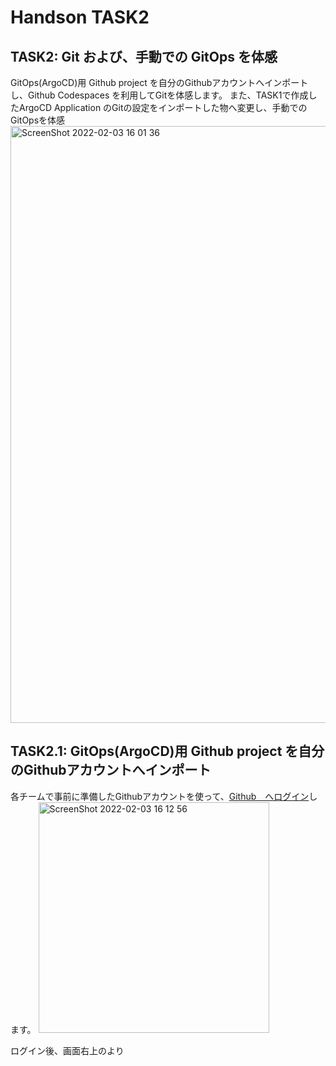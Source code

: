 # Handson TASK2
## TASK2: Git および、手動での GitOps を体感
GitOps(ArgoCD)用 Github project を自分のGithubアカウントへインポートし、Github Codespaces を利用してGitを体感します。
また、TASK1で作成したArgoCD Application のGitの設定をインポートした物へ変更し、手動でのGitOpsを体感
<img width="955" alt="ScreenShot 2022-02-03 16 01 36" src="https://user-images.githubusercontent.com/17949085/152296167-b385a823-1339-4d05-8f0c-d43cefab5d5e.png">

## TASK2.1: GitOps(ArgoCD)用 Github project を自分のGithubアカウントへインポート
各チームで事前に準備したGithubアカウントを使って、[Github　へログイン](https://github.com/login)します。
<img width="369" alt="ScreenShot 2022-02-03 16 12 56" src="https://user-images.githubusercontent.com/17949085/152297962-25000e43-623b-4fc6-8602-5c03b06e894d.png">

ログイン後、画面右上のより
